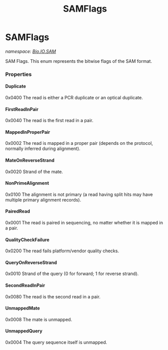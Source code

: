 ﻿---
title: SAMFlags
---

# SAMFlags
_namespace: [Bio.IO.SAM](N-Bio.IO.SAM.html)_

SAM Flags.
 This enum represents the bitwise flags of the SAM format.



### Properties

#### Duplicate
0x0400 The read is either a PCR duplicate or an optical duplicate.
#### FirstReadInPair
0x0040 The read is the first read in a pair.
#### MappedInProperPair
0x0002 The read is mapped in a proper pair (depends on the protocol, normally inferred during alignment).
#### MateOnReverseStrand
0x0020 Strand of the mate.
#### NonPrimeAlignment
0x0100 The alignment is not primary (a read having split hits may have multiple primary alignment records).
#### PairedRead
0x0001 The read is paired in sequencing, no matter whether it is mapped in a pair.
#### QualityCheckFailure
0x0200 The read fails platform/vendor quality checks.
#### QueryOnReverseStrand
0x0010 Strand of the query (0 for forward; 1 for reverse strand).
#### SecondReadInPair
0x0080 The read is the second read in a pair.
#### UnmappedMate
0x0008 The mate is unmapped.
#### UnmappedQuery
0x0004 The query sequence itself is unmapped.

